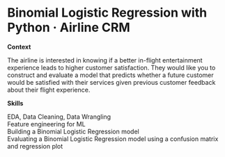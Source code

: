 # Binomial Logistic Regression with Python · Airline CRM

**Context**

The airline is interested in knowing if a better in-flight entertainment experience leads to higher customer satisfaction. They would like you to construct and evaluate a model that predicts whether a future customer would be satisfied with their services given previous customer feedback about their flight experience.

**Skills**
  
EDA, Data Cleaning, Data Wrangling  
Feature engineering for ML  
Building a Binomial Logistic Regression model  
Evaluating a Binomial Logistic Regression model using a confusion matrix and regression plot
